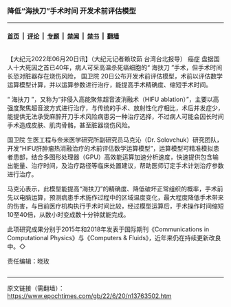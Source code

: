 ### 降低“海扶刀”手术时间 开发术前评估模型

---

#### [首页](../../../..?n13763502) &nbsp;|&nbsp; [评论](../../../../../epoch-comment?n13763502) &nbsp;|&nbsp; [专题](../../../../../epoch-special?n13763502) &nbsp;|&nbsp; [禁闻](../../../../../epoch-news?n13763502) &nbsp;|&nbsp; [禁书](../../../../../books?n13763502) &nbsp;|&nbsp; [翻墙](https://github.com/gfw-breaker/nogfw/blob/master/README.md?n13763502)


<div class="column" id="artbody" itemprop="articleBody">
 <!-- article content begin -->
 <p>
  【大纪元2022年06月20日讯】（大纪元记者赖玟茹 台湾台北报导）
  <ok href="https://www.epochtimes.com/gb/tag/%E7%99%8C%E7%97%87.html">
   癌症
  </ok>
  盘据国人十大死因之首已40年，病人可采高温杀死癌细胞的“
  <ok href="https://www.epochtimes.com/gb/tag/%E6%B5%B7%E6%89%B6%E5%88%80.html">
   海扶刀
  </ok>
  ”手术，但手术时间长恐对脏器存在烧伤风险，
  <ok href="https://www.epochtimes.com/gb/tag/%E5%9B%BD%E5%8D%AB%E9%99%A2.html">
   国卫院
  </ok>
  20日公布开发术前评估模型，术前以评估数学运算模型计算，并以运算参数进行治疗，能提高手术精确度、缩短手术时间。
 </p>
 <p>
  “
  <ok href="https://www.epochtimes.com/gb/tag/%E6%B5%B7%E6%89%B6%E5%88%80.html">
   海扶刀
  </ok>
  ”，又称为“非侵入高能聚焦超音波消融术（HIFU ablation）”，主要以高强度聚焦超音波方式进行治疗，与传统的手术、放射性化疗相比，术后并发症少，能提供无法承受麻醉开刀手术风险病患另一种治疗选择，不过病人可能会因长时间手术造成皮肤、肌肉骨骼，甚至脏器烧伤风险。
 </p>
 <p>
  <ok href="https://www.epochtimes.com/gb/tag/%E5%9B%BD%E5%8D%AB%E9%99%A2.html">
   国卫院
  </ok>
  生医工程与奈米医学研究所副研究员马克沁（Dr. Solovchuk）研究团队，开发“HIFU肝肿瘤热消融治疗的术前评估数学运算模型”，运算模型可精准模拟患者患部，结合多图形处理器（GPU）高效能运算加速分析速度，快速提供包含输出能量、治疗时间，及治疗路径等临床处置建议，帮助医师订定手术计划治疗参数进行治疗。
 </p>
 <p>
  马克沁表示，此模型能提高“海扶刀”的精确度、降低破坏正常组织的概率，手术前先以电脑运算，预测病患手术施作过程中的区域温度变化，最大程度降低手术带来的伤害，与目前医疗机构执行手术时间比较，经过模型运算后，手术操作时间缩短10至40倍，从数小时变成数十分钟就能完成。
 </p>
 <p>
  此项研究成果分别于2015年和2018年发表于国际期刊《Communications in Computational Physics》与《Computers &amp; Fluids》，近年来仍在持续更新改良中。◇
 </p>
 <p>
  责任编辑：晓玫
 </p>
 <!-- article content end -->
</div>


---

原文链接（需翻墙）：https://www.epochtimes.com/gb/22/6/20/n13763502.htm